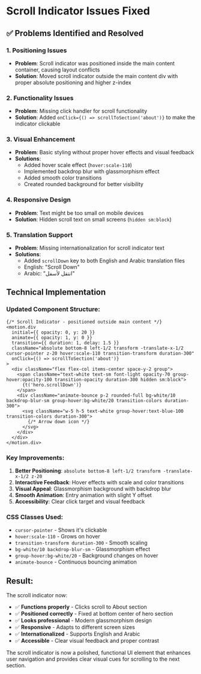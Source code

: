 # Scroll Indicator Issues Fixed

## ✅ Problems Identified and Resolved

### **1. Positioning Issues**
- **Problem**: Scroll indicator was positioned inside the main content container, causing layout conflicts
- **Solution**: Moved scroll indicator outside the main content div with proper absolute positioning and higher z-index

### **2. Functionality Issues**
- **Problem**: Missing click handler for scroll functionality
- **Solution**: Added `onClick={() => scrollToSection('about')}` to make the indicator clickable

### **3. Visual Enhancement**
- **Problem**: Basic styling without proper hover effects and visual feedback
- **Solutions**:
  - Added hover scale effect (`hover:scale-110`)
  - Implemented backdrop blur with glassmorphism effect
  - Added smooth color transitions
  - Created rounded background for better visibility

### **4. Responsive Design**
- **Problem**: Text might be too small on mobile devices
- **Solution**: Hidden scroll text on small screens (`hidden sm:block`)

### **5. Translation Support**
- **Problem**: Missing internationalization for scroll indicator text
- **Solutions**:
  - Added `scrollDown` key to both English and Arabic translation files
  - English: "Scroll Down"
  - Arabic: "انتقل لأسفل"

## **Technical Implementation**

### **Updated Component Structure:**
```tsx
{/* Scroll Indicator - positioned outside main content */}
<motion.div
  initial={{ opacity: 0, y: 20 }}
  animate={{ opacity: 1, y: 0 }}
  transition={{ duration: 1, delay: 1.5 }}
  className="absolute bottom-8 left-1/2 transform -translate-x-1/2 cursor-pointer z-20 hover:scale-110 transition-transform duration-300"
  onClick={() => scrollToSection('about')}
>
  <div className="flex flex-col items-center space-y-2 group">
    <span className="text-white text-sm font-light opacity-70 group-hover:opacity-100 transition-opacity duration-300 hidden sm:block">
      {t('hero.scrollDown')}
    </span>
    <div className="animate-bounce p-2 rounded-full bg-white/10 backdrop-blur-sm group-hover:bg-white/20 transition-colors duration-300">
      <svg className="w-5 h-5 text-white group-hover:text-blue-100 transition-colors duration-300">
        {/* Arrow down icon */}
      </svg>
    </div>
  </div>
</motion.div>
```

### **Key Improvements:**
1. **Better Positioning**: `absolute bottom-8 left-1/2 transform -translate-x-1/2 z-20`
2. **Interactive Feedback**: Hover effects with scale and color transitions
3. **Visual Appeal**: Glassmorphism background with backdrop blur
4. **Smooth Animation**: Entry animation with slight Y offset
5. **Accessibility**: Clear click target and visual feedback

### **CSS Classes Used:**
- `cursor-pointer` - Shows it's clickable
- `hover:scale-110` - Grows on hover
- `transition-transform duration-300` - Smooth scaling
- `bg-white/10 backdrop-blur-sm` - Glassmorphism effect
- `group-hover:bg-white/20` - Background changes on hover
- `animate-bounce` - Continuous bouncing animation

## **Result:**
The scroll indicator now:
- ✅ **Functions properly** - Clicks scroll to About section
- ✅ **Positioned correctly** - Fixed at bottom center of hero section
- ✅ **Looks professional** - Modern glassmorphism design
- ✅ **Responsive** - Adapts to different screen sizes
- ✅ **Internationalized** - Supports English and Arabic
- ✅ **Accessible** - Clear visual feedback and proper contrast

The scroll indicator is now a polished, functional UI element that enhances user navigation and provides clear visual cues for scrolling to the next section.
